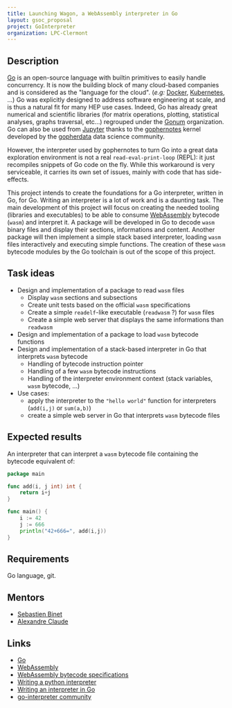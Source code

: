 ```yaml
---
title: Launching Wagon, a WebAssembly interpreter in Go
layout: gsoc_proposal
project: GoInterpreter
organization: LPC-Clermont
---
```


## Description

[Go](https://golang.org) is an open-source language with builtin primitives to easily handle concurrency.
It is now the building block of many cloud-based companies and is considered as the "language for the cloud". (_e.g:_ [Docker](https://www.docker.com), [Kubernetes](https://kubernetes.io), ...)
Go was explicitly designed to address software engineering at scale, and is thus a natural fit for many HEP use cases.
Indeed, Go has already great numerical and scientific libraries (for matrix operations, plotting, statistical analyses, graphs traversal, etc...) regrouped under the [Gonum](https://github.com/gonum) organization.
Go can also be used from [Jupyter](http://jupyter.org) thanks to the [gophernotes](https://github.com/gopherdata/gophernotes) kernel developed by the [gopherdata](https://github.com/gopherdata) data science community.

However, the interpreter used by gophernotes to turn Go into a great data exploration environment is not a real `read-eval-print-loop` (REPL): it just recompiles snippets of Go code on the fly.
While this workaround is very serviceable, it carries its own set of issues, mainly with code that has side-effects.

This project intends to create the foundations for a Go interpreter, written in Go, for Go.
Writing an interpreter is a lot of work and is a daunting task.
The main development of this project will focus on creating the needed tooling (libraries and executables) to be able to consume [WebAssembly](http://webassembly.org) bytecode (`wasm`) and interpret it.
A package will be developed in Go to decode `wasm` binary files and display their sections, informations and content.
Another package will then implement a simple stack based interpreter, loading `wasm` files interactively and executing simple functions.
The creation of these `wasm` bytecode modules by the Go toolchain is out of the scope of this project.

## Task ideas

 * Design and implementation of a package to read `wasm` files
   * Display `wasm` sections and subsections
   * Create unit tests based on the official `wasm` specifications
   * Create a simple `readelf`-like executable (`readwasm` ?) for `wasm` files
   * Create a simple web server that displays the same informations than `readwasm`
 * Design and implementation of a package to load `wasm` bytecode functions
 * Design and implementation of a stack-based interpreter in Go that interprets `wasm` bytecode
   * Handling of bytecode instruction pointer
   * Handling of a few `wasm` bytecode instructions
   * Handling of the interpreter environment context (stack variables, `wasm` bytecode, ...)
 * Use cases:
   * apply the interpreter to the `"hello world"` function for interpreters (`add(i,j)` or `sum(a,b)`)
   * create a simple web server in Go that interprets `wasm` bytecode files

## Expected results

An interpreter that can interpret a `wasm` bytecode file containing the bytecode equivalent of:

```go
package main

func add(i, j int) int {
	return i+j
}

func main() {
	i := 42
	j := 666
	println("42+666=", add(i,j))
}
```

## Requirements

Go language, git.

## Mentors
  * [Sebastien Binet](mailto:binet@cern.ch)
  * [Alexandre Claude](mailto:alexandre.claude@clermont.in2p3.fr)

## Links
  * [Go](https://golang.org)
  * [WebAssembly](http://webassembly.org)
  * [WebAssembly bytecode specifications](http://webassembly.org/docs/binary-encoding/)
  * [Writing a python interpreter](http://www.aosabook.org/en/500L/a-python-interpreter-written-in-python.html)
  * [Writing an interpreter in Go](https://interpreterbook.com)
  * [go-interpreter community](https://github.com/go-interpreter)
